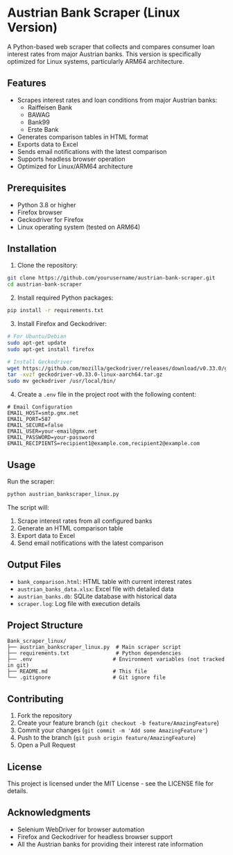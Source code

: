 # Austrian Bank Scraper (Linux Version)

A Python-based web scraper that collects and compares consumer loan interest rates from major Austrian banks. This version is specifically optimized for Linux systems, particularly ARM64 architecture.

## Features

- Scrapes interest rates and loan conditions from major Austrian banks:
  - Raiffeisen Bank
  - BAWAG
  - Bank99
  - Erste Bank
- Generates comparison tables in HTML format
- Exports data to Excel
- Sends email notifications with the latest comparison
- Supports headless browser operation
- Optimized for Linux/ARM64 architecture

## Prerequisites

- Python 3.8 or higher
- Firefox browser
- Geckodriver for Firefox
- Linux operating system (tested on ARM64)

## Installation

1. Clone the repository:
```bash
git clone https://github.com/yourusername/austrian-bank-scraper.git
cd austrian-bank-scraper
```

2. Install required Python packages:
```bash
pip install -r requirements.txt
```

3. Install Firefox and Geckodriver:
```bash
# For Ubuntu/Debian
sudo apt-get update
sudo apt-get install firefox

# Install Geckodriver
wget https://github.com/mozilla/geckodriver/releases/download/v0.33.0/geckodriver-v0.33.0-linux-aarch64.tar.gz
tar -xvzf geckodriver-v0.33.0-linux-aarch64.tar.gz
sudo mv geckodriver /usr/local/bin/
```

4. Create a `.env` file in the project root with the following content:
```env
# Email Configuration
EMAIL_HOST=smtp.gmx.net
EMAIL_PORT=587
EMAIL_SECURE=false
EMAIL_USER=your-email@gmx.net
EMAIL_PASSWORD=your-password
EMAIL_RECIPIENTS=recipient1@example.com,recipient2@example.com
```

## Usage

Run the scraper:
```bash
python austrian_bankscraper_linux.py
```

The script will:
1. Scrape interest rates from all configured banks
2. Generate an HTML comparison table
3. Export data to Excel
4. Send email notifications with the latest comparison

## Output Files

- `bank_comparison.html`: HTML table with current interest rates
- `austrian_banks_data.xlsx`: Excel file with detailed data
- `austrian_banks.db`: SQLite database with historical data
- `scraper.log`: Log file with execution details

## Project Structure

```
Bank_scraper_linux/
├── austrian_bankscraper_linux.py  # Main scraper script
├── requirements.txt               # Python dependencies
├── .env                          # Environment variables (not tracked in git)
├── README.md                     # This file
└── .gitignore                    # Git ignore file
```

## Contributing

1. Fork the repository
2. Create your feature branch (`git checkout -b feature/AmazingFeature`)
3. Commit your changes (`git commit -m 'Add some AmazingFeature'`)
4. Push to the branch (`git push origin feature/AmazingFeature`)
5. Open a Pull Request

## License

This project is licensed under the MIT License - see the LICENSE file for details.

## Acknowledgments

- Selenium WebDriver for browser automation
- Firefox and Geckodriver for headless browser support
- All the Austrian banks for providing their interest rate information 